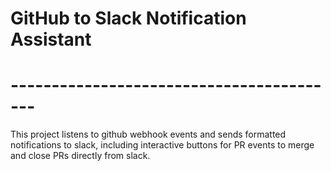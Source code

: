# GitHub to Slack Notification Assistant
# -----------------------------------------

This project listens to github webhook events and sends formatted notifications to slack, including interactive buttons for PR events to merge and close PRs directly from slack.


